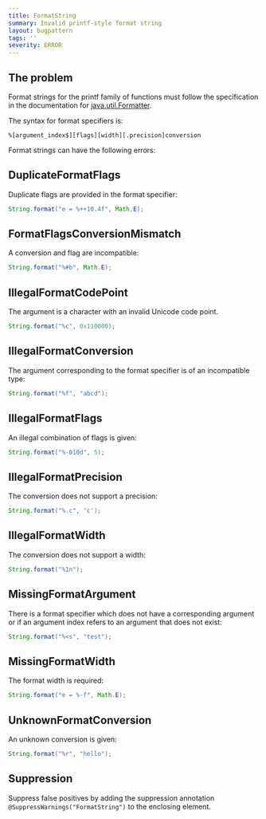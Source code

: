 ```yaml
---
title: FormatString
summary: Invalid printf-style format string
layout: bugpattern
tags: ''
severity: ERROR
---
```


<!--
*** AUTO-GENERATED, DO NOT MODIFY ***
To make changes, edit the @BugPattern annotation or the explanation in docs/bugpattern.
-->

## The problem
Format strings for the printf family of functions must follow the specification
in the documentation for [java.util.Formatter][formatter].

[formatter]: https://docs.oracle.com/javase/8/docs/api/java/util/Formatter.html

The syntax for format specifiers is:

```
%[argument_index$][flags][width][.precision]conversion
```

Format strings can have the following errors:

## DuplicateFormatFlags

Duplicate flags are provided in the format specifier:

```java
String.format("e = %++10.4f", Math.E);
```

## FormatFlagsConversionMismatch

A conversion and flag are incompatible:

```java
String.format("%#b", Math.E);
```

## IllegalFormatCodePoint

The argument is a character with an invalid Unicode code point.

```java
String.format("%c", 0x110000);
```

## IllegalFormatConversion

The argument corresponding to the format specifier is of an incompatible type:

```java
String.format("%f", "abcd");
```

## IllegalFormatFlags

An illegal combination of flags is given:

```java
String.format("%-010d", 5);
```

## IllegalFormatPrecision

The conversion does not support a precision:

```java
String.format("%.c", 'c');
```

## IllegalFormatWidth

The conversion does not support a width:

```java
String.format("%1n");
```

## MissingFormatArgument

There is a format specifier which does not have a corresponding argument or if
an argument index refers to an argument that does not exist:

```java
String.format("%<s", "test");
```

## MissingFormatWidth

The format width is required:

```java
String.format("e = %-f", Math.E);
```

## UnknownFormatConversion

An unknown conversion is given:

```java
String.format("%r", "hello");
```

## Suppression
Suppress false positives by adding the suppression annotation `@SuppressWarnings("FormatString")` to the enclosing element.
